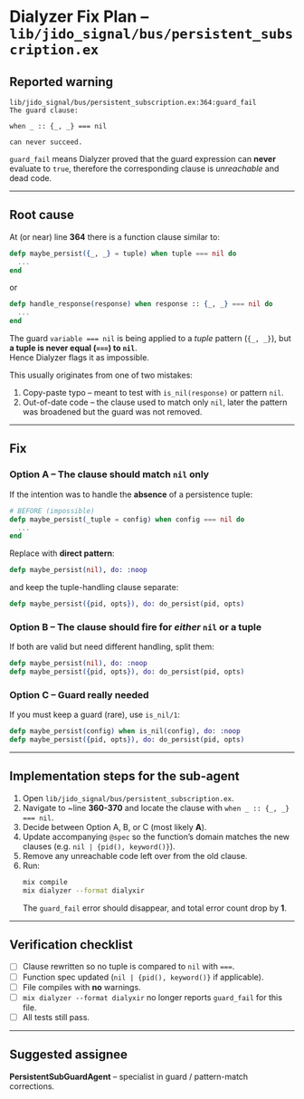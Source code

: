 # Dialyzer Fix Plan – `lib/jido_signal/bus/persistent_subscription.ex`

## Reported warning
```
lib/jido_signal/bus/persistent_subscription.ex:364:guard_fail
The guard clause:

when _ :: {_, _} === nil

can never succeed.
```

`guard_fail` means Dialyzer proved that the guard expression can **never** evaluate to `true`, therefore the corresponding clause is *unreachable* and dead code.

---

## Root cause

At (or near) line **364** there is a function clause similar to:

```elixir
defp maybe_persist({_, _} = tuple) when tuple === nil do
  ...
end
```

or

```elixir
defp handle_response(response) when response :: {_, _} === nil do
  ...
end
```

The guard `variable === nil` is being applied to a *tuple* pattern (`{_, _}`), but **a tuple is never equal (`===`) to `nil`**.  
Hence Dialyzer flags it as impossible.

This usually originates from one of two mistakes:

1. Copy-paste typo – meant to test with `is_nil(response)` or pattern `nil`.
2. Out-of-date code – the clause used to match only `nil`, later the pattern was broadened but the guard was not removed.

---

## Fix

### Option A – The clause should match `nil` only
If the intention was to handle the **absence** of a persistence tuple:

```elixir
# BEFORE (impossible)
defp maybe_persist(_tuple = config) when config === nil do
  ...
end
```

Replace with **direct pattern**:

```elixir
defp maybe_persist(nil), do: :noop
```

and keep the tuple-handling clause separate:

```elixir
defp maybe_persist({pid, opts}), do: do_persist(pid, opts)
```

### Option B – The clause should fire for *either* `nil` **or** a tuple
If both are valid but need different handling, split them:

```elixir
defp maybe_persist(nil), do: :noop
defp maybe_persist({pid, opts}), do: do_persist(pid, opts)
```

### Option C – Guard really needed
If you must keep a guard (rare), use `is_nil/1`:

```elixir
defp maybe_persist(config) when is_nil(config), do: :noop
defp maybe_persist({pid, opts}), do: do_persist(pid, opts)
```

---

## Implementation steps for the sub-agent

1. Open `lib/jido_signal/bus/persistent_subscription.ex`.
2. Navigate to ~line **360-370** and locate the clause with `when _ :: {_, _} === nil`.
3. Decide between Option A, B, or C (most likely **A**).
4. Update accompanying `@spec` so the function’s domain matches the new clauses (e.g. `nil | {pid(), keyword()}`).
5. Remove any unreachable code left over from the old clause.
6. Run:
   ```bash
   mix compile
   mix dialyzer --format dialyxir
   ```
   The `guard_fail` error should disappear, and total error count drop by **1**.

---

## Verification checklist

- [ ] Clause rewritten so no tuple is compared to `nil` with `===`.
- [ ] Function spec updated (`nil | {pid(), keyword()}` if applicable).
- [ ] File compiles with **no** warnings.
- [ ] `mix dialyzer --format dialyxir` no longer reports `guard_fail` for this file.
- [ ] All tests still pass.

---

## Suggested assignee

**PersistentSubGuardAgent** – specialist in guard / pattern-match corrections.
